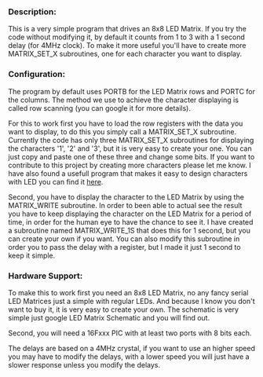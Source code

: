 <html>
<head>
<meta http-equiv="Content-Type" content="text/html; charset=UTF-8">
</head>

<body>

<h3>Description:</h3>
<p>
This is a very simple program that drives an 8x8 LED Matrix. If you try the code without modifying it, by default it counts from 
1 to 3 with a 1 second delay (for 4MHz clock). To make it more useful you'll have to create more MATRIX_SET_X subroutines, one for each character you want to display. 
</p>

<h3>Configuration:</h3>
<p>
The program by default uses PORTB for the LED Matrix rows and PORTC for the columns. The method we use to achieve 
the character displaying is called row scanning (you can google it for more details). 
</p>
<p>
For this to work first you have to load the row registers with the data you want to display, to do this you simply 
call a MATRIX_SET_X subroutine. Currently the code has only three MATRIX_SET_X subroutines for displaying the characters 
'1', '2' and '3', but it is very easy to create your one. You can just copy and paste one of these three and change some bits. 
If you want to contribute to this project by creating more characters please let me know. I have also found a usefull program that makes
it easy to design characters with LED you can find it <a href="http://www.avrprojects.info/files/files/Matrix-Display-designer.zip" title="Matrix Display Designer">here</a>.
</p>
<p>
Second, you have to display the character to the LED Matrix by using the MATRIX_WRITE subroutine. 
In order to been able to actual see the result you have to keep displaying the character on the LED 
Matrix for a period of time, in order for the human eye to have the chance to see it. I have created a subroutine 
named MATRIX_WRITE_1S that does this for 1 second, but you can create your own if you want. You can also modify this subroutine 
in order you to pass the delay with a register, but I made it just 1 second to keep it simple. 
</p>

<h3>Hardware Support:</h3>
<p>
To make this to work first you need an 8x8 LED Matrix, no any fancy serial LED Matrices just a simple with regular LEDs. 
And because I know you don't want to buy it, it is very easy to create your own. The schematic 
is very simple just google LED Matrix Schematic and you will find out.
</p>
<p>
Second, you will need a 16Fxxx PIC with at least two ports with 8 bits each.
</p>
<p>
The delays are based on a 4MHz crystal, 
if you want to use an higher speed you may have to modify the delays, with a lower speed you will just have a 
slower response unless you modify the delays.
</p>
</body>
</html>